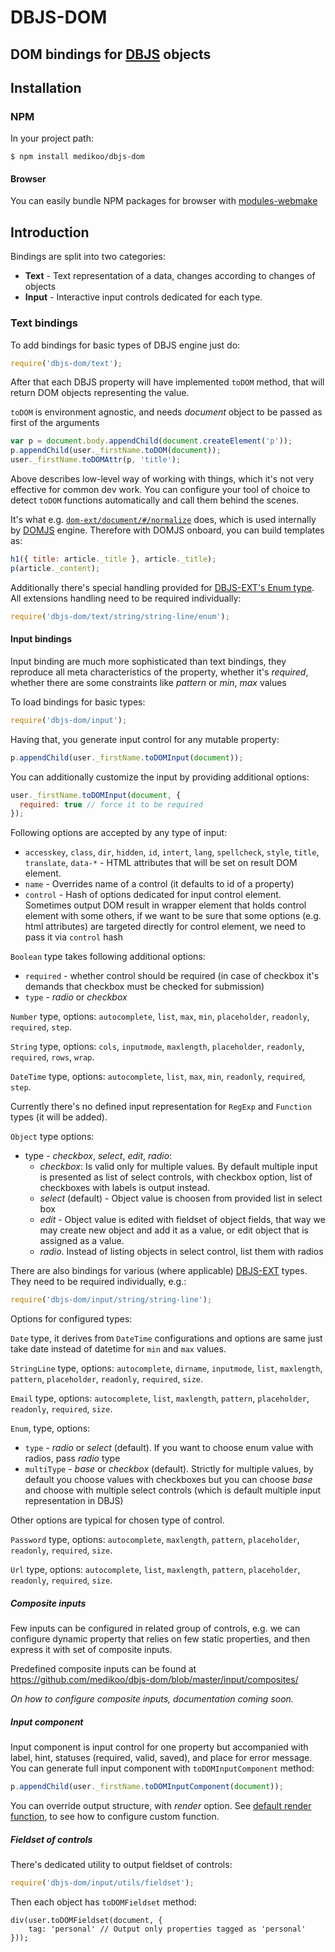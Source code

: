 # DBJS-DOM
## DOM bindings for [DBJS](https://github.com/medikoo/dbjs) objects

## Installation
### NPM

In your project path:

	$ npm install medikoo/dbjs-dom

#### Browser

You can easily bundle NPM packages for browser with [modules-webmake](https://github.com/medikoo/modules-webmake)

## Introduction

Bindings are split into two categories:

* **Text** - Text representation of a data, changes according to changes of objects
* **Input** - Interactive input controls dedicated for each type.

### Text bindings

To add bindings for basic types of DBJS engine just do:

```javascript
require('dbjs-dom/text');
```

After that each DBJS property will have implemented `toDOM` method, that will return DOM objects representing the value.

`toDOM` is environment agnostic, and needs _document_ object to be passed as first of the arguments

```javascript
var p = document.body.appendChild(document.createElement('p'));
p.appendChild(user._firstName.toDOM(document));
user._firstName.toDOMAttr(p, 'title');
```

Above describes low-level way of working with things, which it's not very effective for common dev work.
You can configure your tool of choice to detect `toDOM` functions automatically and call them behind the scenes.

It's what e.g. [`dom-ext/document/#/normalize`](https://github.com/medikoo/dom-ext/blob/master/document/%23/normalize.js) does, which is used internally by [DOMJS](https://github.com/medikoo/domjs) engine.
Therefore with DOMJS onboard, you can build templates as:

```javascript
h1({ title: article._title }, article._title);
p(article._content);
```

Additionally there's special handling provided for [DBJS-EXT's Enum type](https://github.com/medikoo/dbjs-ext#available-extensions-type-hierarchy). All extensions handling need to be required individually:

```javascript
require('dbjs-dom/text/string/string-line/enum');
```

#### Input bindings

Input binding are much more sophisticated than text bindings, they reproduce all meta characteristics of the property, whether it's _required_, whether there are some constraints like _pattern_ or _min_, _max_ values

To load bindings for basic types:

```javascript
require('dbjs-dom/input');
```

Having that, you generate input control for any mutable property:

```javascript
p.appendChild(user._firstName.toDOMInput(document));
```

You can additionally customize the input by providing additional options:

```javascript
user._firstName.toDOMInput(document, {
  required: true // force it to be required
});
```

Following options are accepted by any type of input:
* `accesskey`, `class`, `dir`, `hidden`, `id`, `intert`, `lang`, `spellcheck`, `style`, `title`, `translate`, `data-*` - HTML attributes that will be set on result DOM element.
* `name` - Overrides name of a control (it defaults to id of a property)
* `control` - Hash of options dedicated for input control element. Sometimes output DOM result in wrapper element that holds control element with some others, if we want to be sure that some options (e.g. html attributes) are targeted directly for control element, we need to pass it via `control` hash

`Boolean` type takes following additional options:
* `required` - whether control should be required (in case of checkbox it's demands that checkbox must be checked for submission)
* `type` - _radio_ or _checkbox_

`Number` type, options: `autocomplete`, `list`, `max`, `min`, `placeholder`, `readonly`, `required`, `step`.

`String` type, options: `cols`, `inputmode`, `maxlength`, `placeholder`, `readonly`, `required`, `rows`, `wrap`.

`DateTime` type, options: `autocomplete`, `list`, `max`, `min`, `readonly`, `required`, `step`.

Currently there's no defined input representation for `RegExp` and `Function` types (it will be added).

`Object` type options:
* type - _checkbox_, _select_, _edit_, _radio_:
    * _checkbox_: Is valid only for multiple values. By default multiple input is presented as list of select controls, with checkbox option, list of checkboxes with labels is output instead.
    * _select_ (default) - Object value is choosen from provided list in select box
    * _edit_ - Object value is edited with fieldset of object fields, that way we may create new object and add it as a value, or edit object that is assigned as a value.
    * _radio_. Instead of listing objects in select control, list them with radios

There are also bindings for various (where applicable) [DBJS-EXT](https://github.com/medikoo/dbjs-ext) types. 
They need to be required individually, e.g.:

```javascript
require('dbjs-dom/input/string/string-line');
```
Options for configured types:

`Date` type, it derives from `DateTime` configurations and options are same just take date instead of datetime for `min` and `max` values.

`StringLine` type, options: `autocomplete`, `dirname`, `inputmode`, `list`, `maxlength`, `pattern`, `placeholder`, `readonly`, `required`, `size`.

`Email` type, options: `autocomplete`, `list`, `maxlength`, `pattern`, `placeholder`, `readonly`, `required`, `size`.

`Enum`, type, options:
* `type` - _radio_ or _select_ (default). If you want to choose enum value with radios, pass _radio_ type
* `multiType` - _base_ or _checkbox_ (default). Strictly for multiple values, by default you choose values with checkboxes but you can choose _base_ and choose with multiple select controls (which is default multiple input representation in DBJS)

Other options are typical for chosen type of control.

`Password` type, options: `autocomplete`, `maxlength`, `pattern`, `placeholder`, `readonly`, `required`, `size`.

`Url` type, options: `autocomplete`, `list`, `maxlength`, `pattern`, `placeholder`, `readonly`, `required`, `size`.

##### Composite inputs

Few inputs can be configured in related group of controls, e.g. we can configure dynamic property that relies on few static properties, and then express it with set of composite inputs.

Predefined composite inputs can be found at https://github.com/medikoo/dbjs-dom/blob/master/input/composites/

_On how to configure composite inputs, documentation coming soon._

##### Input component

Input component is input control for one property but accompanied with label, hint, statuses (required, valid, saved), and place for error message. You can generate full input component with `toDOMInputComponent` method:

```javascript
p.appendChild(user._firstName.toDOMInputComponent(document));
```

You can override output structure, with _render_ option. See [default render function](https://github.com/medikoo/dbjs-dom/blob/master/input/_relation.js#L18-L30), to see how to configure custom function.

##### Fieldset of controls

There's dedicated utility to output fieldset of controls:

```javascript
require('dbjs-dom/input/utils/fieldset');
```

Then each object has `toDOMFieldset` method:

```
div(user.toDOMFieldset(document, {
	tag: 'personal' // Output only properties tagged as 'personal'
}));
```



